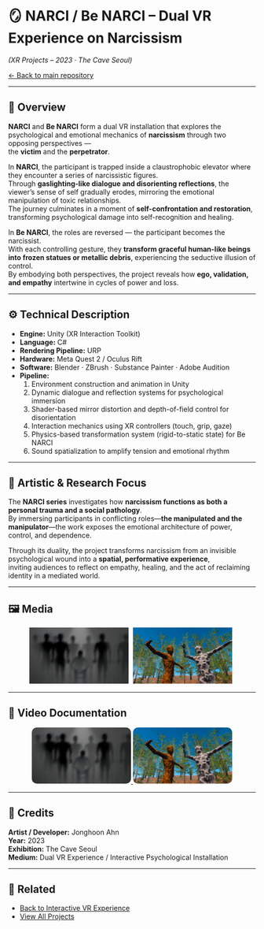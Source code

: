 # 🪞 NARCI / Be NARCI – Dual VR Experience on Narcissism  
*(XR Projects – 2023 · The Cave Seoul)*  

[← Back to main repository](https://github.com/reusahn/Unity-Unreal-Interaction-Research/tree/main)

---

## 🧩 Overview  
**NARCI** and **Be NARCI** form a dual VR installation that explores the psychological and emotional mechanics of **narcissism** through two opposing perspectives —  
the **victim** and the **perpetrator**.  

In **NARCI**, the participant is trapped inside a claustrophobic elevator where they encounter a series of narcissistic figures.  
Through **gaslighting-like dialogue and disorienting reflections**, the viewer’s sense of self gradually erodes, mirroring the emotional manipulation of toxic relationships.  
The journey culminates in a moment of **self-confrontation and restoration**, transforming psychological damage into self-recognition and healing.  

In **Be NARCI**, the roles are reversed — the participant becomes the narcissist.  
With each controlling gesture, they **transform graceful human-like beings into frozen statues or metallic debris**, experiencing the seductive illusion of control.  
By embodying both perspectives, the project reveals how **ego, validation, and empathy** intertwine in cycles of power and loss.  

---

## ⚙️ Technical Description  
- **Engine:** Unity (XR Interaction Toolkit)  
- **Language:** C#  
- **Rendering Pipeline:** URP  
- **Hardware:** Meta Quest 2 / Oculus Rift  
- **Software:** Blender · ZBrush · Substance Painter · Adobe Audition  
- **Pipeline:**  
  1. Environment construction and animation in Unity  
  2. Dynamic dialogue and reflection systems for psychological immersion  
  3. Shader-based mirror distortion and depth-of-field control for disorientation  
  4. Interaction mechanics using XR controllers (touch, grip, gaze)  
  5. Physics-based transformation system (rigid-to-static state) for Be NARCI  
  6. Sound spatialization to amplify tension and emotional rhythm  

---

## 🧠 Artistic & Research Focus  
The **NARCI series** investigates how **narcissism functions as both a personal trauma and a social pathology**.  
By immersing participants in conflicting roles—**the manipulated and the manipulator**—the work exposes the emotional architecture of power, control, and dependence.  

Through its duality, the project transforms narcissism from an invisible psychological wound into a **spatial, performative experience**,  
inviting audiences to reflect on empathy, healing, and the act of reclaiming identity in a mediated world.  

---

## 🖼️ Media
<p align="center">
  <img src="./media/NARCI_01.jpg" width="40%" style="margin-right:5px;"/>  
  <img src="./media/NARCI_02.jpg" width="40%" style="margin-right:5px;"/>  
 <!-- <img src="./media/BeNARCI_01.jpg" width="40%" style="margin-right:5px;"/>  
  <img src="./media/BeNARCI_02.jpg" width="40%" style="margin-right:5px;"/>-->
</p>

---

## 🎥 Video Documentation
<p align="center">
  <a href="https://vimeo.com/1011881596/2770ac3b29">
    <img src="./media/NARCI_01.jpg" width="40%" style="border-radius:10px;"/>
  </a>
    <a href="https://vimeo.com/1107996077">
    <img src="./media/NARCI_02.jpg" width="40%" style="border-radius:10px;"/>
  </a>
</p>

---

## 👤 Credits  
**Artist / Developer:** Jonghoon Ahn  
**Year:** 2023  
**Exhibition:** The Cave Seoul  
**Medium:** Dual VR Experience / Interactive Psychological Installation  

---

## 🔗 Related  
- [Back to Interactive VR Experience](../README.md)  
- [View All Projects](https://github.com/reusahn/Unity-Unreal-Interaction-Research/tree/main)

